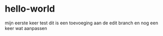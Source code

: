 # hello-world
mijn eerste keer
test dit is een toevoeging aan de edit branch
en nog een keer wat aanpassen
